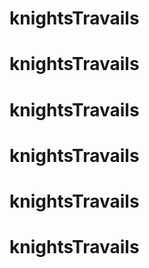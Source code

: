 # knightsTravails
# knightsTravails
# knightsTravails
# knightsTravails
# knightsTravails
# knightsTravails
